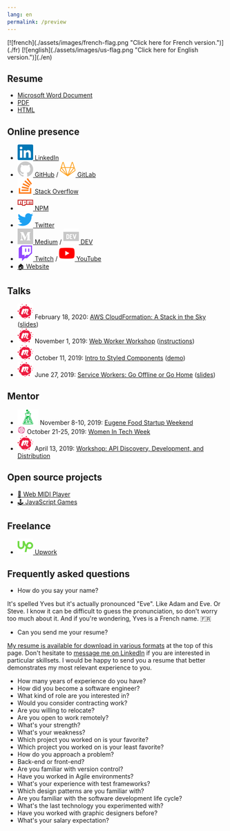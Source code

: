 ```yaml
---
lang: en
permalink: /preview
---
```


<span id="flag">
[![french](./assets/images/french-flag.png "Click here for French version.")](./fr)
[![english](./assets/images/us-flag.png "Click here for English version.")](./en)
</span>

## Resume

- [Microsoft Word Document](https://yvesgurcan.com/resume.docx)
- [PDF](https://yvesgurcan.com/resume.pdf)
- [HTML](https://stackoverflow.com/cv/yvesgurcan)

## Online presence

- [![LinkedIn](./assets/images/social-media/linkedin.svg) LinkedIn](https://linkedin.com/in/yvesgurcan)
- [![GitHub](./assets/images/social-media/github.svg) GitHub](https://github.com/yvesgurcan) / [![LinkedIn](./assets/images/social-media/gitlab.svg) GitLab](https://gitlab.com/yvesgurcan)
- [![Stack Overflow](./assets/images/social-media/stackoverflow.svg) Stack Overflow](https://stackoverflow.com/users/11439562/yves-gurcan)
- [![NPM](./assets/images/social-media/npm.svg) NPM](https://www.npmjs.com/~yvesgurcan)
- [![Twitter](./assets/images/social-media/twitter.svg) Twitter](https://twitter.com/yvesgurcan)
- [![Medium](./assets/images/social-media/medium.svg) Medium](https://medium.com/@yvesgurcan) / [![DEV](./assets/images/social-media/dev.svg) DEV](https://dev.to/yvesgurcan)
- [![Twitch](./assets/images/social-media/twitch.svg) Twitch](https://www.twitch.tv/yvesgurcan/videos) / [![YouTube](./assets/images/social-media/youtube.svg) YouTube](https://www.youtube.com/channel/UCmNgbt5GFQfdwPOKaJ-NHYw/videos)
- [🏠 Website](https://yvesgurcan.com/)

## Talks

- ![Meetup](./assets/images/social-media/meetup.svg) February 18, 2020: [AWS CloudFormation: A Stack in the Sky](https://www.meetup.com/Portland-Serverless-Architecture-Meetup/events/268360327/) ([slides](https://slides.com/yvesgurcan/cloudformation#/))
- ![Meetup](./assets/images/social-media/meetup.svg) November 1, 2019: [Web Worker Workshop](https://www.meetup.com/Elm-Eug/events/gnzgkryzpbcb/) ([instructions](https://workers.yvesgurcan.com/workshop/))
- ![Meetup](./assets/images/social-media/meetup.svg) October 11, 2019: [Intro to Styled Components](https://www.meetup.com/Elm-Eug/events/qsrfjryznbpb/) ([demo](https://styled.yvesgurcan.com/))
- ![Meetup](./assets/images/social-media/meetup.svg) June 27, 2019: [Service Workers: Go Offline or Go Home](https://www.meetup.com/eugenewebdevs/events/261941044/) ([slides](https://slides.com/yvesgurcan/sw#/))

## Mentor

- ![Startup Weekend](./assets/images/social-media/startupweekend.svg) November 8-10, 2019: [Eugene Food Startup Weekend](http://communities.techstars.com/usa/eugene/startup-weekend/14837)
- <img src="./assets/images/social-media/womenintech.png" height="18"> October 21-25, 2019: [Women In Tech Week](https://redefiningwomenintech.com/event/women-in-tech-week-oct-21-25)
- ![Meetup](./assets/images/social-media/meetup.svg) April 13, 2019: [Workshop: API Discovery, Development, and Distribution](https://www.meetup.com/eugenewebdevs/events/260157602/)

## Open source projects

- [🎹 Web MIDI Player](https://midi.yvesgurcan.com)
- [🕹️ JavaScript Games](https://games.yvesgurcan.com)

## Freelance

- [![LinkedIn](./assets/images/social-media/upwork.svg) Upwork](https://www.upwork.com/o/profiles/users/~01597447d3d6d1ea57/)

## Frequently asked questions

- How do you say your name?

It's spelled Yves but it's actually pronounced "Eve". Like Adam and Eve. Or Steve. I know it can be difficult to guess the pronunciation, so don't worry too much about it. And if you're wondering, Yves is a French name. 🇫🇷 

- Can you send me your resume?

[My resume is available for download in various formats](#resume) at the top of this page. Don't hesitate to [message me on LinkedIn](https://www.linkedin.com/in/yvesgurcan) if you are interested in particular skillsets. I would be happy to send you a resume that better demonstrates my most relevant experience to you.

- How many years of experience do you have?
- How did you become a software engineer?
- What kind of role are you interested in?
- Would you consider contracting work?
- Are you willing to relocate?
- Are you open to work remotely?
- What's your strength?
- What's your weakness?
- Which project you worked on is your favorite?
- Which project you worked on is your least favorite?
- How do you approach a problem?
- Back-end or front-end?
- Are you familiar with version control?
- Have you worked in Agile environments?
- What's your experience with test frameworks?
- Which design patterns are you familiar with?
- Are you familiar with the software development life cycle?
- What's the last technology you experimented with?
- Have you worked with graphic designers before?
- What's your salary expectation?
